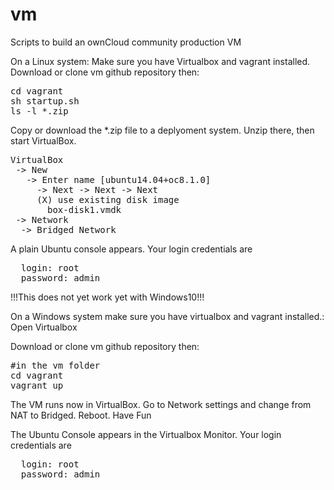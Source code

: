 # vm
Scripts to build an ownCloud community production VM

On a Linux system:
Make sure you have Virtualbox and vagrant installed.
Download or clone vm github repository then:
 
<pre>
cd vagrant
sh startup.sh
ls -l *.zip
</pre>

Copy or download the *.zip file to a deplyoment system.
Unzip there, then start VirtualBox.
<pre>
VirtualBox
 -> New
   -> Enter name [ubuntu14.04+oc8.1.0]
     -> Next -> Next -> Next
     (X) use existing disk image
       box-disk1.vmdk
 -> Network
  -> Bridged Network
</pre>

A plain Ubuntu console appears. Your login credentials are
<pre>
  login: root
  password: admin
</pre>


!!!This does not yet work yet with Windows10!!!

On a Windows system make sure you have virtualbox and vagrant installed.:
Open Virtualbox

Download or clone vm github repository then:
<pre>
#in the vm folder
cd vagrant
vagrant up
</pre>


The VM runs now in VirtualBox.
Go to Network settings and change from NAT to Bridged.
Reboot.
Have Fun


The Ubuntu Console appears in the Virtualbox Monitor.
Your login credentials are
<pre>
  login: root
  password: admin
</pre>

